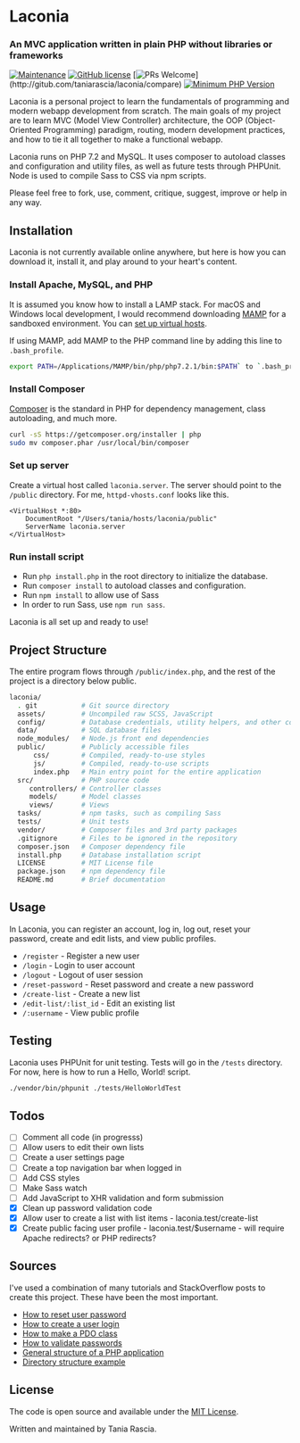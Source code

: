 # Laconia

### An MVC application written in plain PHP without libraries or frameworks

 [![Maintenance](https://img.shields.io/badge/Maintained%3F-yes-green.svg)](https://GitHub.com/Naereen/StrapDown.js/graphs/commit-activity) [![GitHub license](https://img.shields.io/github/license/Naereen/StrapDown.js.svg)](https://GitHub.com/Naereen/StrapDown.js/releases/) [![PRs Welcome](https://img.shields.io/badge/PRs-welcome-brightgreen.svg?)](http://gitub.com/taniarascia/laconia/compare) [![Minimum PHP Version](https://img.shields.io/badge/php-%3E%3D%207.1-8892BF.svg?style=flat-square)](https://php.net/)

Laconia is a personal project to learn the fundamentals of programming and modern webapp development from scratch. The main goals of my project are to learn MVC (Model View Controller) architecture, the OOP (Object-Oriented Programming) paradigm, routing, modern development practices, and how to tie it all together to make a functional webapp. 

Laconia runs on PHP 7.2 and MySQL. It uses composer to autoload classes and  configuration and utility files, as well as future tests through PHPUnit. Node is used to compile Sass to CSS via npm scripts.

Please feel free to fork, use, comment, critique, suggest, improve or help in any way.

## Installation

Laconia is not currently available online anywhere, but here is how you can download it, install it, and play around to your heart's content.

### Install Apache, MySQL, and PHP

It is assumed you know how to install a LAMP stack. For macOS and Windows local development, I would recommend downloading [MAMP](https://www.mamp.info/en/) for a sandboxed environment. You can [set up virtual hosts](https://www.taniarascia.com/setting-up-virtual-hosts/).

If using MAMP, add MAMP to the PHP command line by adding this line to `.bash_profile`.

```bash
export PATH=/Applications/MAMP/bin/php/php7.2.1/bin:$PATH` to `.bash_profile
```

### Install Composer

[Composer](https://getcomposer.org/) is the standard in PHP for dependency management, class autoloading, and much more.

```bash
curl -sS https://getcomposer.org/installer | php
sudo mv composer.phar /usr/local/bin/composer
```

### Set up server

Create a virtual host called `laconia.server`. The server should point to the `/public` directory. For me, `httpd-vhosts.conf` looks like this.

```apacheconf
<VirtualHost *:80>
    DocumentRoot "/Users/tania/hosts/laconia/public"
    ServerName laconia.server
</VirtualHost>
```

### Run install script

- Run `php install.php` in the root directory to initialize the database.
- Run `composer install` to autoload classes and configuration.
- Run `npm install` to allow use of Sass
- In order to run Sass, use `npm run sass`.

Laconia is all set up and ready to use!

## Project Structure

The entire program flows through `/public/index.php`, and the rest of the project is a directory below public.

```bash
laconia/        
  . git           # Git source directory
  assets/         # Uncompiled raw SCSS, JavaScript
  config/         # Database credentials, utility helpers, and other configuration
  data/           # SQL database files
  node_modules/   # Node.js front end dependencies
  public/         # Publicly accessible files
      css/        # Compiled, ready-to-use styles
      js/         # Compiled, ready-to-use scripts
      index.php   # Main entry point for the entire application
  src/            # PHP source code
     controllers/ # Controller classes
     models/      # Model classes
     views/       # Views
  tasks/          # npm tasks, such as compiling Sass
  tests/          # Unit tests
  vendor/         # Composer files and 3rd party packages
  .gitignore      # Files to be ignored in the repository
  composer.json   # Composer dependency file
  install.php     # Database installation script
  LICENSE         # MIT License file
  package.json    # npm dependency file
  README.md       # Brief documentation
```

## Usage

In Laconia, you can register an account, log in, log out, reset your password, create and edit lists, and view public profiles.

- `/register` - Register a new user
- `/login` - Login to user account
- `/logout` - Logout of user session
- `/reset-password` - Reset password and create a new password
- `/create-list` - Create a new list
- `/edit-list/:list_id` - Edit an existing list
- `/:username` - View public profile

## Testing

Laconia uses PHPUnit for unit testing. Tests will go in the `/tests` directory. For now, here is how to run a Hello, World! script.

```bash
./vendor/bin/phpunit ./tests/HelloWorldTest
```

## Todos

- [ ] Comment all code (in progresss)
- [ ] Allow users to edit their own lists
- [ ] Create a user settings page
- [ ] Create a top navigation bar when logged in
- [ ] Add CSS styles
- [ ] Make Sass watch
- [ ] Add JavaScript to XHR validation and form submission
- [x] Clean up password validation code
- [x] Allow user to create a list with list items - laconia.test/create-list
- [x] Create public facing user profile - laconia.test/$username - will require Apache redirects? or PHP redirects?

## Sources

I've used a combination of many tutorials and StackOverflow posts to create this project. These have been the most important.

- [How to reset user password](http://thisinterestsme.com/php-reset-password-form/) 
- [How to create a user login](http://thisinterestsme.com/php-user-registration-form/)
- [How to make a PDO class](https://www.culttt.com/2012/10/01/roll-your-own-pdo-php-class/)
- [How to validate passwords](https://stackoverflow.com/questions/22544250/php-password-validation/22544286)
- [General structure of a PHP application](https://ilovephp.jondh.me.uk/en/tutorial/make-your-own-blog)
- [Directory structure example](https://php.earth/docs/faq/misc/structure)

## License

The code is open source and available under the [MIT License](LICENSE).

Written and maintained by Tania Rascia.